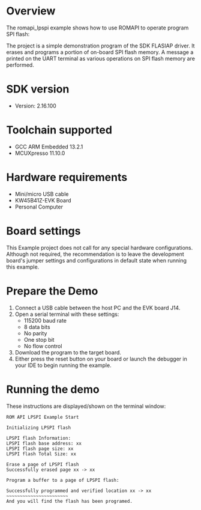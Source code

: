 Overview
========

The romapi_lpspi example shows how to use ROMAPI to operate program SPI flash:

The project is a simple demonstration program of the SDK FLASIAP driver. It erases and programs
a portion of on-board SPI flash memory. A message a printed on the UART terminal as various
operations on SPI flash memory are performed.


SDK version
===========
- Version: 2.16.100

Toolchain supported
===================
- GCC ARM Embedded  13.2.1
- MCUXpresso  11.10.0

Hardware requirements
=====================
- Mini/micro USB cable
- KW45B41Z-EVK Board
- Personal Computer

Board settings
==============
This Example project does not call for any special hardware configurations.
Although not required, the recommendation is to leave the development board's jumper settings
and configurations in default state when running this example.

Prepare the Demo
================
1. Connect a USB cable between the host PC and the EVK board J14.
2. Open a serial terminal with these settings:
    - 115200 baud rate
    - 8 data bits
    - No parity
    - One stop bit
    - No flow control
3. Download the program to the target board.
4. Either press the reset button on your board or launch the debugger in your IDE to begin running the example.

Running the demo
================
These instructions are displayed/shown on the terminal window:
~~~~~~~~~~~~~~~~~~~~~~~~
ROM API LPSPI Example Start

Initializing LPSPI flash

LPSPI flash Information:
LPSPI flash base address: xx
LPSPI flash page size: xx
LPSPI flash Total Size: xx

Erase a page of LPSPI flash
Successfully erased page xx -> xx

Program a buffer to a page of LPSPI flash:

Successfully programmed and verified location xx -> xx
~~~~~~~~~~~~~~~~~~~~~~~
And you will find the flash has been programed.
